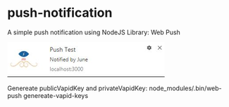 # push-notification

A simple push notification using NodeJS Library: Web Push

![alt text](https://github.com/JuneAlSi/push-notification/blob/master/push-notif.JPG)


Genereate publicVapidKey and privateVapidKey:
  node_modules/.bin/web-push genereate-vapid-keys 
